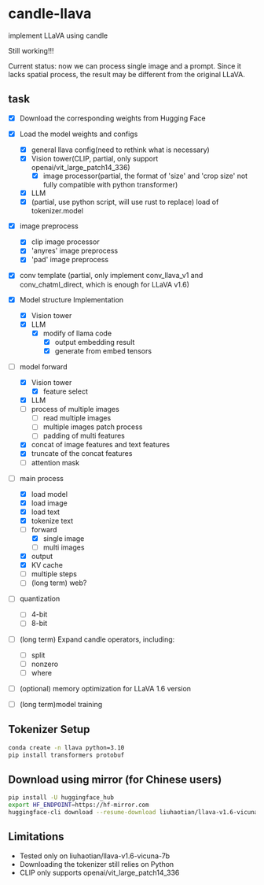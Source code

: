# candle-llava
implement LLaVA using candle  

Still working!!!

Current status: now we can process single image and a prompt. Since it lacks spatial process, the result may be different from the original LLaVA.

## task
- [x] Download the corresponding weights from Hugging Face

- [x] Load the model weights and configs
   - [x] general llava config(need to rethink what is necessary)
   - [x] Vision tower(CLIP, partial, only support openai/vit_large_patch14_336)
      - [x] image processor(partial, the format of 'size' and 'crop size' not fully compatible with python transformer)
   - [x] LLM
   - [x] (partial, use python script, will use rust to replace) load of tokenizer.model

- [x] image preprocess
   - [x] clip image processor
   - [x] 'anyres' image preprocess
   - [x] 'pad' image preprocess

- [x] conv template (partial, only implement conv_llava_v1 and conv_chatml_direct, which is enough for LLaVA v1.6)

- [x] Model structure Implementation
   - [x] Vision tower
   - [x] LLM
      -[x] modify of llama code
         - [x] output embedding result
         - [x] generate from embed tensors

- [ ] model forward
   - [x] Vision tower
      - [x] feature select
   - [x] LLM
   - [ ] process of multiple images
      - [ ] read multiple images
      - [ ] multiple images patch process
      - [ ] padding of multi features
   - [x] concat of image features and text features
   - [x] truncate of the concat features
   - [ ] attention mask

- [ ] main process
   - [x] load model
   - [x] load image
   - [x] load text
   - [x] tokenize text
   - [ ] forward
      - [x] single image
      - [ ] multi images
   - [x] output
   - [x] KV cache
   - [ ] multiple steps
   - [ ] (long term) web?

- [ ] quantization
   - [ ] 4-bit
   - [ ] 8-bit

- [ ] (long term)  Expand candle operators, including:
   - [ ] split
   - [ ] nonzero
   - [ ] where

- [ ] (optional) memory optimization for LLaVA 1.6 version
- [ ] (long term)model training 
  
## Tokenizer Setup  
```bash  
conda create -n llava python=3.10  
pip install transformers protobuf
```
## Download using mirror (for Chinese users)  
```bash
pip install -U huggingface_hub  
export HF_ENDPOINT=https://hf-mirror.com  
huggingface-cli download --resume-download liuhaotian/llava-v1.6-vicuna-7b
```
## Limitations
* Tested only on liuhaotian/llava-v1.6-vicuna-7b
* Downloading the tokenizer still relies on Python
* CLIP only supports openai/vit_large_patch14_336
